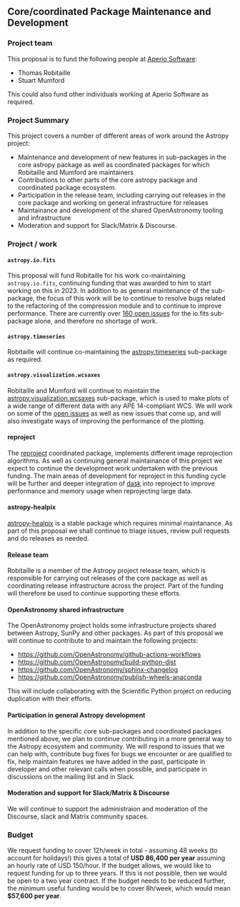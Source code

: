 ## Core/coordinated Package Maintenance and Development

### Project team

This proposal is to fund the following people at [Aperio Software](https://aperiosoftware.com):

* Thomas Robitaille
* Stuart Mumford

This could also fund other individuals working at Aperio Software as required.

### Project Summary

This project covers a number of different areas of work around the Astropy project:

* Maintenance and development of new features in sub-packages in the core astropy package as well as coordinated packages for which Robitaille and Mumford are maintainers
* Contributions to other parts of the core astropy package and coordinated package ecosystem.
* Participation in the release team, including carrying out releases in the core package and working on general infrastructure for releases
* Maintainance and development of the shared OpenAstronomy tooling and infrastructure
* Moderation and support for Slack/Matrix & Discourse.

### Project / work

#### `astropy.io.fits`

This proposal will fund Robitaille for his work co-maintaining `astropy.io.fits`, continuing funding that was awarded to him to start working on this in 2023.
In addition to as general maintenance of the sub-package, the focus of this work will be to continue to resolve bugs related to the refactoring of the compression module and to continue to improve performance.
There are currently over [160 open issues](https://github.com/astropy/astropy/issues?q=is%3Aopen+is%3Aissue+label%3Aio.fits) for the io.fits sub-package alone, and therefore no shortage of work.

#### `astropy.timeseries`

Robitaille will continue co-maintaining the [astropy.timeseries](https://docs.astropy.org/en/stable/visualization/wcsaxes/) sub-package as required.

#### `astropy.visualization.wcsaxes`

Robitaille and Mumford will continue to maintain the [astropy.visualization.wcsaxes](https://docs.astropy.org/en/stable/visualization/wcsaxes/) sub-package, which is used to make plots of a wide range of different data with any APE 14-compliant WCS. We will work on some of the [open issues](https://github.com/astropy/astropy/issues?q=is%3Aopen+is%3Aissue+label%3Avisualization.wcsaxes) as well as new issues that come up, and will also investigate ways of improving the performance of the plotting.

#### reproject

The [reproject](https://github.com/astropy/reproject) coordinated package, implements different image reprojection algorithms. As well as continuing general maintainance of this project we expect to continue the development work undertaken with the previous funding. The main areas of development for reproject in this funding cycle will be further and deeper integration of [dask](https://www.dask.org) into reproject to improve performance and memory usage when reprojecting large data.

#### astropy-healpix

[astropy-healpix](https://github.com/astropy/astropy-healpix) is a stable package which requires minimal maintanance. As part of this proposal we shall continue to triage issues, review pull requests and do releases as needed.

#### Release team

Robitaille is a member of the Astropy project release team, which is responsible for carrying out releases of the core package as well as coordinating release infrastructure across the project. Part of the funding will therefore be used to continue supporting these efforts.

#### OpenAstronomy shared infrastructure

The OpenAstronomy project holds some infrastructure projects shared between Astropy, SunPy and other packages. As part of this proposal we will continue to contribute to and maintain the following projects:
* https://github.com/OpenAstronomy/github-actions-workflows
* https://github.com/OpenAstronomy/build-python-dist
* https://github.com/OpenAstronomy/sphinx-changelog
* https://github.com/OpenAstronomy/publish-wheels-anaconda

This will include collaborating with the Scientific Python project on reducing duplication with their efforts.

#### Participation in general Astropy development

In addition to the specific core sub-packages and coordinated packages mentioned above, we plan to continue contributing in a more general way to the Astropy ecosystem and community. We will respond to issues that we can help with, contribute bug fixes for bugs we encounter or are qualified to fix, help maintain features we have added in the past, participate in developer and other relevant calls when possible, and participate in discussions on the mailing list and in Slack.

#### Moderation and support for Slack/Matrix & Discourse

We will continue to support the administraion and moderation of the Discourse, slack and Matrix community spaces.

### Budget

We request funding to cover 12h/week in total - assuming 48 weeks (to account for holidays!) this gives a total of **USD 86,400 per year** assuming an hourly rate of USD 150/hour. If the budget allows, we would like to request funding for up to three years. If this is not possible, then we would be open to a two year contract. If the budget needs to be reduced further, the minimum useful funding would be to cover 8h/week, which would mean **$57,600 per year**.
